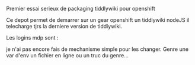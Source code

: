 Premier essai serieux de packaging tiddlywiki pour openshift

Ce depot permet de demarrer sur un gear openshift un tiddlywiki nodeJS
il telecharge tjrs la derniere version de tiddlywiki.

Les logins mdp sont :

<username>
<password>

je n'ai pas encore fais de mechanisme simple pour les changer.
Genre une var d'env un fichier en ligne ou un truc du genre...
